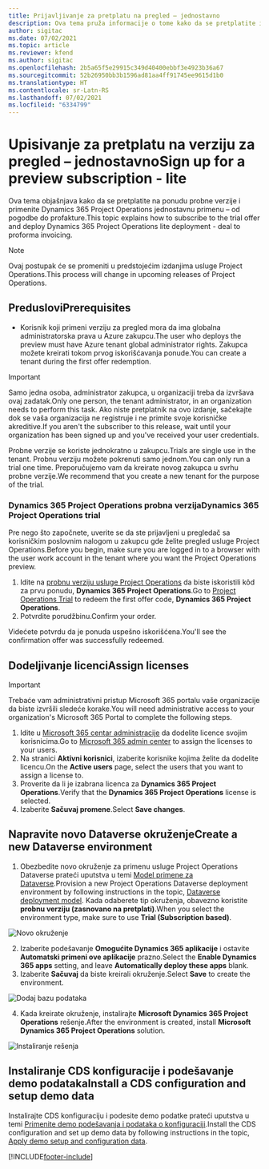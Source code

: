 ```yaml
---
title: Prijavljivanje za pretplatu na pregled – jednostavno
description: Ova tema pruža informacije o tome kako da se pretplatite i primenite uslugu Project Operations Lite – od pogodbe do profakture.
author: sigitac
ms.date: 07/02/2021
ms.topic: article
ms.reviewer: kfend
ms.author: sigitac
ms.openlocfilehash: 2b5a65f5e29915c349d40400ebbf3e4923b36a67
ms.sourcegitcommit: 52b26950bb3b1596ad81aa4ff91745ee9615d1b0
ms.translationtype: HT
ms.contentlocale: sr-Latn-RS
ms.lasthandoff: 07/02/2021
ms.locfileid: "6334799"
---
```

# <a name="sign-up-for-a-preview-subscription---lite"></a><span data-ttu-id="5f58c-103">Upisivanje za pretplatu na verziju za pregled – jednostavno</span><span class="sxs-lookup"><span data-stu-id="5f58c-103">Sign up for a preview subscription - lite</span></span> 

<span data-ttu-id="5f58c-104">Ova tema objašnjava kako da se pretplatite na ponudu probne verzije i primenite Dynamics 365 Project Operations jednostavnu primenu – od pogodbe do profakture.</span><span class="sxs-lookup"><span data-stu-id="5f58c-104">This topic explains how to subscribe to the trial offer and deploy Dynamics 365 Project Operations lite deployment - deal to proforma invoicing.</span></span>

> [!NOTE]
> <span data-ttu-id="5f58c-105">Ovaj postupak će se promeniti u predstojećim izdanjima usluge Project Operations.</span><span class="sxs-lookup"><span data-stu-id="5f58c-105">This process will change in upcoming releases of Project Operations.</span></span>

## <a name="prerequisites"></a><span data-ttu-id="5f58c-106">Preduslovi</span><span class="sxs-lookup"><span data-stu-id="5f58c-106">Prerequisites</span></span>
- <span data-ttu-id="5f58c-107">Korisnik koji primeni verziju za pregled mora da ima globalna administratorska prava u Azure zakupcu.</span><span class="sxs-lookup"><span data-stu-id="5f58c-107">The user who deploys the preview must have Azure tenant global administrator rights.</span></span> <span data-ttu-id="5f58c-108">Zakupca možete kreirati tokom prvog iskorišćavanja ponude.</span><span class="sxs-lookup"><span data-stu-id="5f58c-108">You can create a tenant during the first offer redemption.</span></span>

> [!IMPORTANT]
> <span data-ttu-id="5f58c-109">Samo jedna osoba, administrator zakupca, u organizaciji treba da izvršava ovaj zadatak.</span><span class="sxs-lookup"><span data-stu-id="5f58c-109">Only one person, the tenant administrator, in an organization needs to perform this task.</span></span> <span data-ttu-id="5f58c-110">Ako niste pretplatnik na ovo izdanje, sačekajte dok se vaša organizacija ne registruje i ne primite svoje korisničke akreditive.</span><span class="sxs-lookup"><span data-stu-id="5f58c-110">If you aren't the subscriber to this release, wait until your organization has been signed up and you've received your user credentials.</span></span>
> 
> <span data-ttu-id="5f58c-111">Probne verzije se koriste jednokratno u zakupcu.</span><span class="sxs-lookup"><span data-stu-id="5f58c-111">Trials are single use in the tenant.</span></span> <span data-ttu-id="5f58c-112">Probnu verziju možete pokrenuti samo jednom.</span><span class="sxs-lookup"><span data-stu-id="5f58c-112">You can only run a trial one time.</span></span> <span data-ttu-id="5f58c-113">Preporučujemo vam da kreirate novog zakupca u svrhu probne verzije.</span><span class="sxs-lookup"><span data-stu-id="5f58c-113">We recommend that you create a new tenant for the purpose of the trial.</span></span>

### <a name="dynamics-365-project-operations-trial"></a><span data-ttu-id="5f58c-114">Dynamics 365 Project Operations probna verzija</span><span class="sxs-lookup"><span data-stu-id="5f58c-114">Dynamics 365 Project Operations trial</span></span> 

<span data-ttu-id="5f58c-115">Pre nego što započnete, uverite se da ste prijavljeni u pregledač sa korisničkim poslovnim nalogom u zakupcu gde želite pregled usluge Project Operations.</span><span class="sxs-lookup"><span data-stu-id="5f58c-115">Before you begin, make sure you are logged in to a browser with the user work account in the tenant where you want the Project Operations preview.</span></span>

1. <span data-ttu-id="5f58c-116">Idite na [probnu verziju usluge Project Operations](https://aka.ms/try-po) da biste iskoristili kôd za prvu ponudu, **Dynamics 365 Project Operations**.</span><span class="sxs-lookup"><span data-stu-id="5f58c-116">Go to [Project Operations Trial](https://aka.ms/try-po) to redeem the first offer code, **Dynamics 365 Project Operations**.</span></span>
2. <span data-ttu-id="5f58c-117">Potvrdite porudžbinu.</span><span class="sxs-lookup"><span data-stu-id="5f58c-117">Confirm your order.</span></span>

  <span data-ttu-id="5f58c-118">Videćete potvrdu da je ponuda uspešno iskorišćena.</span><span class="sxs-lookup"><span data-stu-id="5f58c-118">You'll see the confirmation offer was successfully redeemed.</span></span>

## <a name="assign-licenses"></a><span data-ttu-id="5f58c-119">Dodeljivanje licenci</span><span class="sxs-lookup"><span data-stu-id="5f58c-119">Assign licenses</span></span>

> [!IMPORTANT]
> <span data-ttu-id="5f58c-120">Trebaće vam administrativni pristup Microsoft 365 portalu vaše organizacije da biste izvršili sledeće korake.</span><span class="sxs-lookup"><span data-stu-id="5f58c-120">You will need administrative access to your organization's Microsoft 365 Portal to complete the following steps.</span></span>


1. <span data-ttu-id="5f58c-121">Idite u [Microsoft 365 centar administracije](https://portal.office.com/) da dodelite licence svojim korisnicima.</span><span class="sxs-lookup"><span data-stu-id="5f58c-121">Go to [Microsoft 365 admin center](https://portal.office.com/) to assign the licenses to your users.</span></span>
2. <span data-ttu-id="5f58c-122">Na stranici **Aktivni korisnici**, izaberite korisnike kojima želite da dodelite licencu.</span><span class="sxs-lookup"><span data-stu-id="5f58c-122">On the **Active users** page, select the users that you want to assign a license to.</span></span>
3. <span data-ttu-id="5f58c-123">Proverite da li je izabrana licenca za **Dynamics 365 Project Operations**.</span><span class="sxs-lookup"><span data-stu-id="5f58c-123">Verify that the **Dynamics 365 Project Operations** license is selected.</span></span> 
4. <span data-ttu-id="5f58c-124">Izaberite **Sačuvaj promene**.</span><span class="sxs-lookup"><span data-stu-id="5f58c-124">Select **Save changes**.</span></span>

## <a name="create-a-new-dataverse-environment"></a><span data-ttu-id="5f58c-125">Napravite novo Dataverse okruženje</span><span class="sxs-lookup"><span data-stu-id="5f58c-125">Create a new Dataverse environment</span></span>

1. <span data-ttu-id="5f58c-126">Obezbedite novo okruženje za primenu usluge Project Operations Dataverse prateći uputstva u temi [Model primene za Dataverse](lite-deployment.md).</span><span class="sxs-lookup"><span data-stu-id="5f58c-126">Provision a new Project Operations Dataverse deployment environment by following instructions in the topic, [Dataverse deployment model](lite-deployment.md).</span></span> <span data-ttu-id="5f58c-127">Kada odaberete tip okruženja, obavezno koristite **probnu verziju (zasnovano na pretplati)**.</span><span class="sxs-lookup"><span data-stu-id="5f58c-127">When you select the environment type, make sure to use **Trial (Subscription based)**.</span></span>

  ![Novo okruženje](./media/19CreateEnvironment.png)

2. <span data-ttu-id="5f58c-129">Izaberite podešavanje **Omogućite Dynamics 365 aplikacije** i ostavite **Automatski primeni ove aplikacije** prazno.</span><span class="sxs-lookup"><span data-stu-id="5f58c-129">Select the **Enable Dynamics 365 apps** setting, and leave **Automatically deploy these apps** blank.</span></span>  
3. <span data-ttu-id="5f58c-130">Izaberite **Sačuvaj** da biste kreirali okruženje.</span><span class="sxs-lookup"><span data-stu-id="5f58c-130">Select **Save** to create the environment.</span></span>

  ![Dodaj bazu podataka](./media/20CreateEnvironment1.png)

4. <span data-ttu-id="5f58c-132">Kada kreirate okruženje, instalirajte **Microsoft Dynamics 365 Project Operations** rešenje.</span><span class="sxs-lookup"><span data-stu-id="5f58c-132">After the environment is created, install **Microsoft Dynamics 365 Project Operations** solution.</span></span> 

![Instaliranje rešenja](./media/21InstallSolution.png)

## <a name="install-a-cds-configuration-and-setup-demo-data"></a><span data-ttu-id="5f58c-134">Instaliranje CDS konfiguracije i podešavanje demo podataka</span><span class="sxs-lookup"><span data-stu-id="5f58c-134">Install a CDS configuration and setup demo data</span></span>

<span data-ttu-id="5f58c-135">Instalirajte CDS konfiguraciju i podesite demo podatke prateći uputstva u temi [Primenite demo podešavanja i podataka o konfiguraciji](lite-apply-demo-setup-config-data.md).</span><span class="sxs-lookup"><span data-stu-id="5f58c-135">Install the CDS configuration and set up demo data by following instructions in the topic, [Apply demo setup and configuration data](lite-apply-demo-setup-config-data.md).</span></span>


[!INCLUDE[footer-include](../includes/footer-banner.md)]
